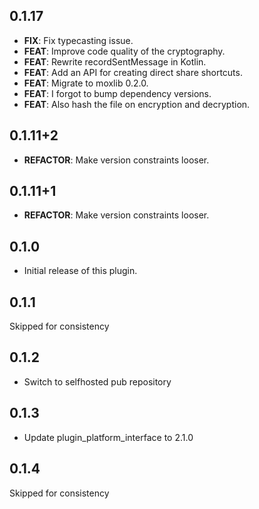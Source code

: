 ## 0.1.17

 - **FIX**: Fix typecasting issue.
 - **FEAT**: Improve code quality of the cryptography.
 - **FEAT**: Rewrite recordSentMessage in Kotlin.
 - **FEAT**: Add an API for creating direct share shortcuts.
 - **FEAT**: Migrate to moxlib 0.2.0.
 - **FEAT**: I forgot to bump dependency versions.
 - **FEAT**: Also hash the file on encryption and decryption.

## 0.1.11+2

 - **REFACTOR**: Make version constraints looser.

## 0.1.11+1

 - **REFACTOR**: Make version constraints looser.

## 0.1.0

* Initial release of this plugin.

## 0.1.1

Skipped for consistency

## 0.1.2

* Switch to selfhosted pub repository

## 0.1.3

* Update plugin_platform_interface to 2.1.0

## 0.1.4

Skipped for consistency
